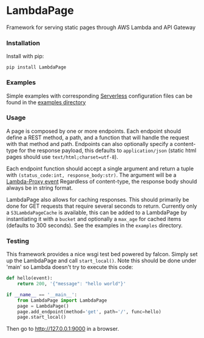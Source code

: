 # LambdaPage
Framework for serving static pages through AWS Lambda and API Gateway

### Installation
Install with pip:

```
pip install LambdaPage
```

### Examples

Simple examples with corresponding [Serverless](https://serverless.com/) configuration files can be found in the [examples directory](https://github.com/pentairiot/LambdaPage/tree/master/examples)

### Usage

A page is composed by one or more endpoints. Each endpoint should define a REST method, a path, and a function
that will handle the request with that method and path. Endpoints can also optionally specify a content-type for
the response payload, this defaults to `application/json` (static html pages should use `text/html;charset=utf-8`).

Each endpoint function should accept a single argument and return a tuple with `(status_code:int, response_body:str)`.
The argument will be a [Lambda-Proxy event](https://serverless.com/framework/docs/providers/aws/events/apigateway/#example-lambda-proxy-event-default)
Regardless of content-type, the response body should always be in string format.

LambdaPage also allows for caching responses. This should primarily be done for GET requests that require several seconds
to return. Currently only a `S3LambdaPageCache` is available, this can be added to a LambdaPage by instantiating it with
a `bucket` and optionally a `max_age` for cached items (defaults to 300 seconds). See the examples in the `examples` directory.

### Testing
This framework provides a nice wsgi test bed powered by falcon. Simply set up the LambdaPage and call `start_local()`.
Note this should be done under 'main' so Lambda doesn't try to execute this code:

```python
def hello(event):
    return 200, '{"message": "hello world"}'

if __name__ == '__main__':
    from LambdaPage import LambdaPage
    page = LambdaPage()
    page.add_endpoint(method='get', path='/', func=hello)
    page.start_local()
```
Then go to http://127.0.0.1:9000 in a browser.
